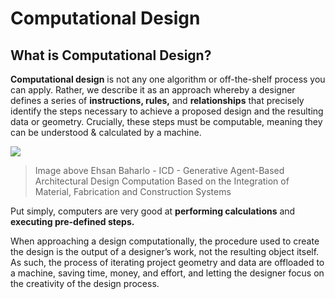 # Computational Design

## What is Computational Design?

**Computational design** is not any one algorithm or off-the-shelf process you can apply. Rather, we describe it as an approach whereby a designer defines a series of **instructions, rules,** and **relationships** that precisely identify the steps necessary to achieve a proposed design and the resulting data or geometry. Crucially, these steps must be computable, meaning they can be understood & calculated by a machine.

![](../.gitbook/assets/compdesign.gif)

> Image above Ehsan Baharlo - ICD - Generative Agent-Based Architectural Design Computation Based on the Integration of Material, Fabrication and Construction Systems

Put simply, computers are very good at **performing calculations** and **executing pre-defined steps.**

When approaching a design computationally, the procedure used to create the design is the output of a designer’s work, not the resulting object itself. As such, the process of iterating project geometry and data are offloaded to a machine, saving time, money, and effort, and letting the designer focus on the creativity of the design process.

